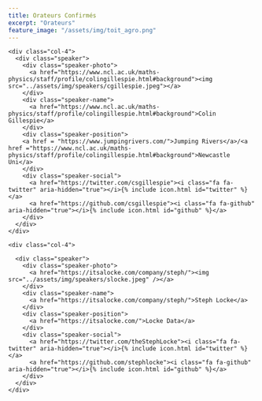 ```yaml
---
title: Orateurs Confirmés 
excerpt: "Orateurs"
feature_image: "/assets/img/toit_agro.png"
---
```


  <div class="row">

    <div class="col-4">
      <div class="speaker">
        <div class="speaker-photo">
          <a href="https://www.ncl.ac.uk/maths-physics/staff/profile/colingillespie.html#background"><img src="../assets/img/speakers/cgillespie.jpeg"></a>
        </div>
        <div class="speaker-name">
          <a href="https://www.ncl.ac.uk/maths-physics/staff/profile/colingillespie.html#background">Colin Gillespie</a>
        </div>
        <div class="speaker-position">
        <a href = "https://www.jumpingrivers.com/">Jumping Rivers</a>/<a href ="https://www.ncl.ac.uk/maths-physics/staff/profile/colingillespie.html#background">Newcastle Uni</a>
        </div>
        <div class="speaker-social">
          <a href="https://twitter.com/csgillespie"><i class="fa fa-twitter" aria-hidden="true"></i>{% include icon.html id="twitter" %}</a>
          <a href="https://github.com/csgillespie"><i class="fa fa-github" aria-hidden="true"></i>{% include icon.html id="github" %}</a>
        </div>
      </div>
    </div>

    <div class="col-4">

      <div class="speaker">
        <div class="speaker-photo">
          <a href="https://itsalocke.com/company/steph/"><img src="../assets/img/speakers/slocke.jpeg" /></a>
        </div>
        <div class="speaker-name">
          <a href="https://itsalocke.com/company/steph/">Steph Locke</a>
        </div>
        <div class="speaker-position">
          <a href="https://itsalocke.com/">Locke Data</a>
        </div>
        <div class="speaker-social">
          <a href="https://twitter.com/theStephLocke"><i class="fa fa-twitter" aria-hidden="true"></i>{% include icon.html id="twitter" %}</a>
          <a href="https://github.com/stephlocke"><i class="fa fa-github" aria-hidden="true"></i>{% include icon.html id="github" %}</a>
        </div>
      </div>
    </div>

<!--
    <div class="col-4">

      <div class="speaker">
        <div class="speaker-photo">
          <a href="https://masalmon.eu/"><img src="../assets/img/speakers/msalmon.jpg" /></a>
        </div>
        <div class="speaker-name">
          <a href="https://masalmon.eu/">Maëlle Salmon</a>
        </div>
        <div class="speaker-position">
          rOpenSci
        </div>
        <div class="speaker-social">
          <a href="https://twitter.com/ma_salmon"><i class="fa fa-twitter" aria-hidden="true"></i>{% include icon.html id="twitter" %}</a>
          <a href="https://github.com/maelle"><i class="fa fa-github" aria-hidden="true"></i>{% include icon.html id="github" %}</a>
        </div>
      </div>
    </div>
-->

</div>

<!--
  <div class="row">
    <div class="col-4">
      <div class="speaker">
        <div class="speaker-photo">
          <a href="https://scholar.harvard.edu/cchoirat/home"><img src="../assets/img/speakers/cchoirat.jpeg"></a>
        </div>
        <div class="speaker-name">
          <a href="https://scholar.harvard.edu/cchoirat/home">Christine Choirat</a>
        </div>
        <div class="speaker-position">
         Swiss Data Science Center
        </div>
        <div class="speaker-social">
          <a href="https://twitter.com/cchoirat"><i class="fa fa-twitter" aria-hidden="true"></i>{% include icon.html id="twitter" %}</a>
          <a href="https://github.com/cchoirat"><i class="fa fa-github" aria-hidden="true"></i>{% include icon.html id="github" %}</a>
        </div>
      </div>
    </div>
  </div>
-->

